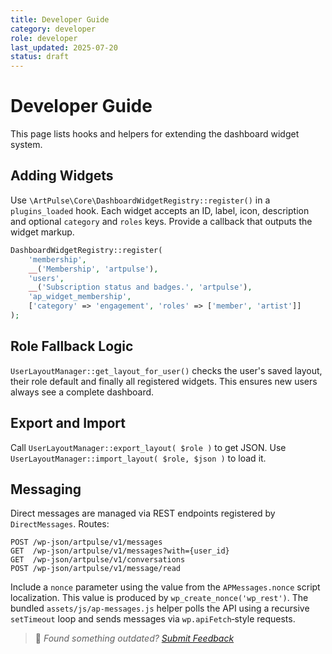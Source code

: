 ```yaml
---
title: Developer Guide
category: developer
role: developer
last_updated: 2025-07-20
status: draft
---
```

# Developer Guide

This page lists hooks and helpers for extending the dashboard widget system.

## Adding Widgets
Use `\ArtPulse\Core\DashboardWidgetRegistry::register()` in a `plugins_loaded` hook.
Each widget accepts an ID, label, icon, description and optional `category` and `roles` keys.
Provide a callback that outputs the widget markup.

```php
DashboardWidgetRegistry::register(
    'membership',
    __('Membership', 'artpulse'),
    'users',
    __('Subscription status and badges.', 'artpulse'),
    'ap_widget_membership',
    ['category' => 'engagement', 'roles' => ['member', 'artist']]
);
```

## Role Fallback Logic
`UserLayoutManager::get_layout_for_user()` checks the user's saved layout, their role default and finally all registered widgets. This ensures new users always see a complete dashboard.

## Export and Import
Call `UserLayoutManager::export_layout( $role )` to get JSON. Use `UserLayoutManager::import_layout( $role, $json )` to load it.

## Messaging

Direct messages are managed via REST endpoints registered by `DirectMessages`.
Routes:

```text
POST /wp-json/artpulse/v1/messages
GET  /wp-json/artpulse/v1/messages?with={user_id}
GET  /wp-json/artpulse/v1/conversations
POST /wp-json/artpulse/v1/message/read
```

Include a `nonce` parameter using the value from the `APMessages.nonce` script
localization. This value is produced by `wp_create_nonce('wp_rest')`. The
bundled `assets/js/ap-messages.js` helper polls the API using a recursive
`setTimeout` loop and sends messages via `wp.apiFetch`‑style requests.

> 💬 *Found something outdated? [Submit Feedback](feedback.md)*

